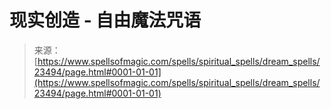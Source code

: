 <!--yml

类别：未分类

日期：2024-06-12 19:08:40

-->

# 现实创造 - 自由魔法咒语

> 来源：[https://www.spellsofmagic.com/spells/spiritual_spells/dream_spells/23494/page.html#0001-01-01](https://www.spellsofmagic.com/spells/spiritual_spells/dream_spells/23494/page.html#0001-01-01)
